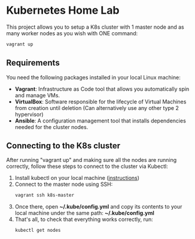 
# Kubernetes Home Lab
This project allows you to setup a K8s cluster with 1 master node and as many worker nodes as you wish with ONE command:
```bash
vagrant up
```

## Requirements
You need the following packages installed in your local Linux machine:
- **Vagrant**: Infrastructure as Code tool that allows you automatically spin and manage VMs.
- **VirtualBox**: Software responsible for the lifecycle of Virtual Machines from creation until deletion (Can alternatively use any other type 2 hypervisor)
- **Ansible**: A configuration management tool that installs dependencies needed for the cluster nodes.

## Connecting to the K8s cluster
After running "vagrant up" and making sure all the nodes are running correctly, follow these steps to connect to the cluster via Kubectl:
1. Install kubectl on your local machine ([instructions](https://kubernetes.io/docs/tasks/tools/install-kubectl-linux/))
2. Connect to the master node using SSH:
	```bash
	vagrant ssh k8s-master
	```
3. Once there, open **~/.kube/config.yml** and copy its contents to your local machine under the same path: **~/.kube/config.yml**
4. That's all, to check that everything works correctly, run:
	```bash
	kubectl get nodes
	```
